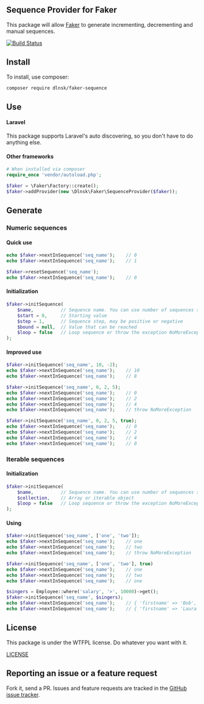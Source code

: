 Sequence Provider for Faker
---

This package will allow [Faker](https://github.com/FakerPHP/Faker) to generate
incrementing, decrementing and manual sequences.

[![Build Status](https://travis-ci.org/dlnsk/faker-sequence.svg?branch=master)](https://travis-ci.org/dlnsk/faker-sequence)

## Install

To install, use composer:

```bash
composer require dlnsk/faker-sequence
```


## Use

#### Laravel
This package supports Laravel's auto discovering, so you don't have to do anything else.

#### Other frameworks
```php
# When installed via composer
require_once 'vendor/autoload.php';

$faker = \Faker\Factory::create();
$faker->addProvider(new \Dlnsk\Faker\SequenceProvider($faker));
```

## Generate
### Numeric sequences
#### Quick use
```php
echo $faker->nextInSequence('seq_name');    // 0
echo $faker->nextInSequence('seq_name');    // 1

$faker->resetSequence('seq_name');
echo $faker->nextInSequence('seq_name');    // 0
```

#### Initialization
```php
$faker->initSequence(
    $name,          // Sequence name. You can use number of sequences simultaneously
    $start = 0,     // Starting value
    $step = 1,      // Sequence step, may be positive or negative
    $bound = null,  // Value that can be reached
    $loop = false   // Loop sequence or throw the exception NoMoreException on the bound
);
```

#### Improved use
```php
$faker->initSequence('seq_name', 10, -2);
echo $faker->nextInSequence('seq_name');    // 10
echo $faker->nextInSequence('seq_name');    // 8

$faker->initSequence('seq_name', 0, 2, 5);
echo $faker->nextInSequence('seq_name');    // 0
echo $faker->nextInSequence('seq_name');    // 2
echo $faker->nextInSequence('seq_name');    // 4
echo $faker->nextInSequence('seq_name');    // throw NoMoreException

$faker->initSequence('seq_name', 0, 2, 5, true);
echo $faker->nextInSequence('seq_name');    // 0
echo $faker->nextInSequence('seq_name');    // 2
echo $faker->nextInSequence('seq_name');    // 4
echo $faker->nextInSequence('seq_name');    // 0
```

### Iterable sequences

#### Initialization
```php
$faker->initSequence(
    $name,          // Sequence name. You can use number of sequences simultaneously
    $collection,    // Array or iterable object
    $loop = false   // Loop sequence or throw the exception NoMoreException on the end
);
```

#### Using
```php
$faker->initSequence('seq_name', ['one', 'two']);
echo $faker->nextInSequence('seq_name');    // one
echo $faker->nextInSequence('seq_name');    // two
echo $faker->nextInSequence('seq_name');    // throw NoMoreException

$faker->initSequence('seq_name', ['one', 'two'], true)
echo $faker->nextInSequence('seq_name');    // one
echo $faker->nextInSequence('seq_name');    // two
echo $faker->nextInSequence('seq_name');    // one

$singers = Employee::where('salary', '>', 10000)->get();
$faker->initSequence('seq_name', $singers);
echo $faker->nextInSequence('seq_name');    // { 'firstname' => 'Bob', 'lastname' => 'Dylan'}
echo $faker->nextInSequence('seq_name');    // { 'firstname' => 'Laura', 'lastname' => 'Marling'}
```

## License

This package is under the WTFPL license. Do whatever you want with it.

[LICENSE](https://github.com/dlnsk/faker-sequence/blob/master/LICENSE)

## Reporting an issue or a feature request

Fork it, send a PR. Issues and feature requests are tracked in the
[GitHub issue tracker](https://github.com/dlnsk/faker-sequence/issues).
